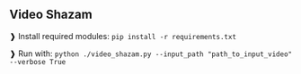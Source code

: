 ## Video Shazam

❱ Install required modules:
`pip install -r requirements.txt`

❱ Run with:
`python ./video_shazam.py --input_path "path_to_input_video" --verbose True`
